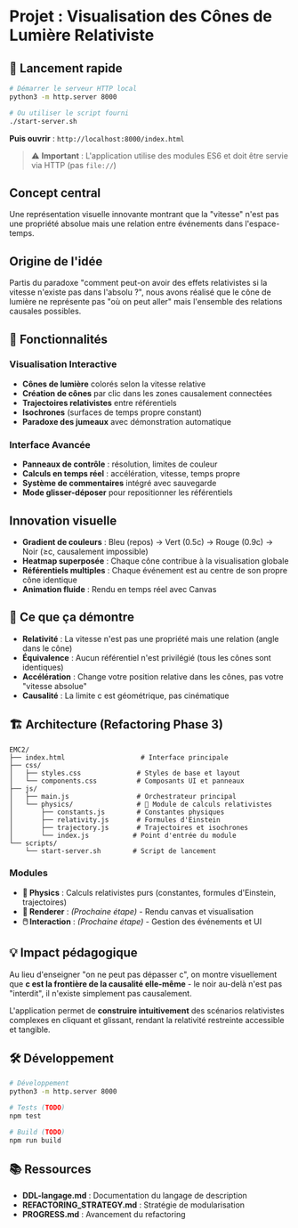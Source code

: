 # Projet : Visualisation des Cônes de Lumière Relativiste

## 🚀 Lancement rapide

```bash
# Démarrer le serveur HTTP local
python3 -m http.server 8000

# Ou utiliser le script fourni
./start-server.sh
```

**Puis ouvrir** : `http://localhost:8000/index.html`

> ⚠️ **Important** : L'application utilise des modules ES6 et doit être servie via HTTP (pas `file://`)

## Concept central
Une représentation visuelle innovante montrant que la "vitesse" n'est pas une propriété absolue mais une relation entre événements dans l'espace-temps.

## Origine de l'idée
Partis du paradoxe "comment peut-on avoir des effets relativistes si la vitesse n'existe pas dans l'absolu ?", nous avons réalisé que le cône de lumière ne représente pas "où on peut aller" mais l'ensemble des relations causales possibles.

## 🎨 Fonctionnalités

### Visualisation Interactive
- **Cônes de lumière** colorés selon la vitesse relative
- **Création de cônes** par clic dans les zones causalement connectées
- **Trajectoires relativistes** entre référentiels
- **Isochrones** (surfaces de temps propre constant)
- **Paradoxe des jumeaux** avec démonstration automatique

### Interface Avancée
- **Panneaux de contrôle** : résolution, limites de couleur
- **Calculs en temps réel** : accélération, vitesse, temps propre
- **Système de commentaires** intégré avec sauvegarde
- **Mode glisser-déposer** pour repositionner les référentiels

## Innovation visuelle

- **Gradient de couleurs** : Bleu (repos) → Vert (0.5c) → Rouge (0.9c) → Noir (≥c, causalement impossible)
- **Heatmap superposée** : Chaque cône contribue à la visualisation globale
- **Référentiels multiples** : Chaque événement est au centre de son propre cône identique
- **Animation fluide** : Rendu en temps réel avec Canvas

## 🧮 Ce que ça démontre

- **Relativité** : La vitesse n'est pas une propriété mais une relation (angle dans le cône)
- **Équivalence** : Aucun référentiel n'est privilégié (tous les cônes sont identiques)
- **Accélération** : Change votre position relative dans les cônes, pas votre "vitesse absolue"
- **Causalité** : La limite c est géométrique, pas cinématique

## 🏗️ Architecture (Refactoring Phase 3)

```
EMC2/
├── index.html                   # Interface principale
├── css/
│   ├── styles.css              # Styles de base et layout
│   └── components.css          # Composants UI et panneaux
├── js/
│   ├── main.js                 # Orchestrateur principal
│   └── physics/                # 🧮 Module de calculs relativistes
│       ├── constants.js        # Constantes physiques
│       ├── relativity.js       # Formules d'Einstein
│       ├── trajectory.js       # Trajectoires et isochrones
│       └── index.js           # Point d'entrée du module
└── scripts/
    └── start-server.sh        # Script de lancement
```

### Modules
- **🧮 Physics** : Calculs relativistes purs (constantes, formules d'Einstein, trajectoires)
- **🎨 Renderer** : *(Prochaine étape)* - Rendu canvas et visualisation
- **🖱️ Interaction** : *(Prochaine étape)* - Gestion des événements et UI

## 💡 Impact pédagogique

Au lieu d'enseigner "on ne peut pas dépasser c", on montre visuellement que **c est la frontière de la causalité elle-même** - le noir au-delà n'est pas "interdit", il n'existe simplement pas causalement.

L'application permet de **construire intuitivement** des scénarios relativistes complexes en cliquant et glissant, rendant la relativité restreinte accessible et tangible.

## 🛠️ Développement

```bash
# Développement
python3 -m http.server 8000

# Tests (TODO)
npm test

# Build (TODO)  
npm run build
```

## 📚 Ressources

- **DDL-langage.md** : Documentation du langage de description
- **REFACTORING_STRATEGY.md** : Stratégie de modularisation
- **PROGRESS.md** : Avancement du refactoring